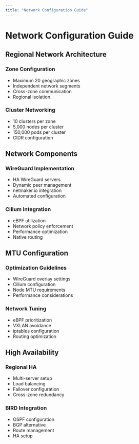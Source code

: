 ```yaml
---
title: "Network Configuration Guide"
---
```


# Network Configuration Guide

## Regional Network Architecture

### Zone Configuration
* Maximum 20 geographic zones
* Independent network segments
* Cross-zone communication
* Regional isolation

### Cluster Networking
* 10 clusters per zone
* 5,000 nodes per cluster
* 150,000 pods per cluster
* CIDR configuration

## Network Components

### WireGuard Implementation
* HA WireGuard servers
* Dynamic peer management
* netmaker.io integration
* Automated configuration

### Cilium Integration
* eBPF utilization
* Network policy enforcement
* Performance optimization
* Native routing

## MTU Configuration

### Optimization Guidelines
* WireGuard overlay settings
* Cilium configuration
* Node MTU requirements
* Performance considerations

### Network Tuning
* eBPF prioritization
* VXLAN avoidance
* iptables configuration
* Routing optimization

## High Availability

### Regional HA
* Multi-server setup
* Load balancing
* Failover configuration
* Cross-zone redundancy

### BIRD Integration
* OSPF configuration
* BGP alternative
* Route management
* HA setup
